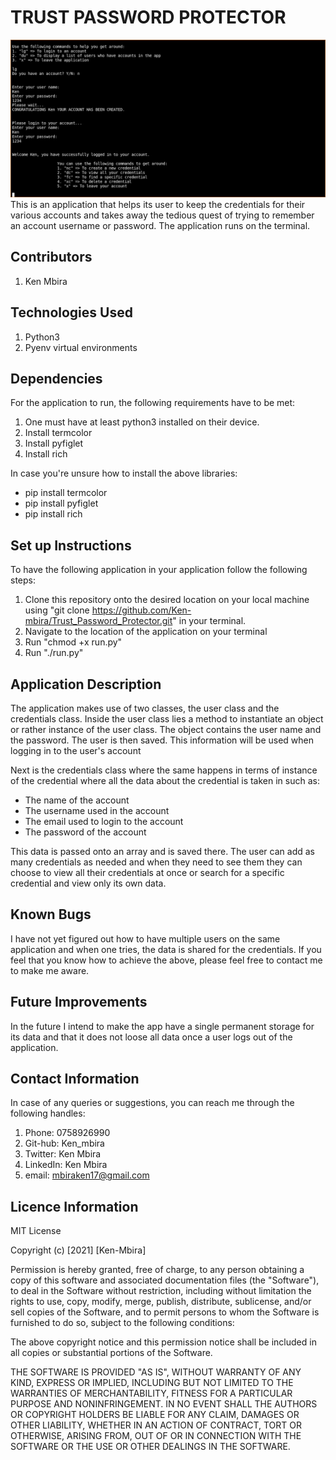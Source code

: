 # TRUST PASSWORD PROTECTOR
<img src="TRUST.png">
This is an application that helps its user to keep the credentials for their various accounts and takes away the tedious quest of trying to remember an account username or password. The application runs on the terminal.

## Contributors
1. Ken Mbira

## Technologies Used
1. Python3
2. Pyenv virtual environments

## Dependencies
For the application to run, the following requirements have to be met:
1. One must have at least python3 installed on their device.
2. Install termcolor
3. Install pyfiglet
4. Install rich

In case you're unsure how to install the above libraries:
- pip install termcolor
- pip install pyfiglet
- pip install rich

## Set up Instructions
To have the following application in your application follow the following steps:
1. Clone this repository onto the desired location on your local machine using "git clone https://github.com/Ken-mbira/Trust_Password_Protector.git" in your terminal.
2. Navigate to the location of the application on your terminal
3. Run "chmod +x run.py"
4. Run "./run.py"

## Application Description
The application makes use of two classes, the user class and the credentials class. Inside the user class lies a method to instantiate an object or rather instance of the user class. The object contains the user name and the password. The user is then saved. This information will be used when logging in to the user's account

Next is the credentials class where the same happens in terms of instance of the credential where all the data about the credential is taken in such as: 
- The name of the account
- The username used in the account
- The email used to login to the account
- The password of the account

This data is passed onto an array and is saved there. The user can add as many credentials as needed and when they need to see them they can choose to view all their credentials at once or search for a specific credential and view only its own data.

## Known Bugs
I have not yet figured out how to have multiple users on the same application and when one tries, the data is shared for the credentials. If you feel that you know how to achieve the above, please feel free to contact me to make me aware.

## Future Improvements
In the future I intend to make the app have a single permanent storage for its data and that it does not loose all data once a user logs out of the application.

## Contact Information
In case of any queries or suggestions, you can reach me through the following handles:
1. Phone: 0758926990
2. Git-hub: Ken_mbira
3. Twitter: Ken Mbira
4. LinkedIn: Ken Mbira
5. email: mbiraken17@gmail.com

## Licence Information
MIT License

Copyright (c) [2021] [Ken-Mbira]

Permission is hereby granted, free of charge, to any person obtaining a copy
of this software and associated documentation files (the "Software"), to deal
in the Software without restriction, including without limitation the rights
to use, copy, modify, merge, publish, distribute, sublicense, and/or sell
copies of the Software, and to permit persons to whom the Software is
furnished to do so, subject to the following conditions:

The above copyright notice and this permission notice shall be included in all
copies or substantial portions of the Software.

THE SOFTWARE IS PROVIDED "AS IS", WITHOUT WARRANTY OF ANY KIND, EXPRESS OR
IMPLIED, INCLUDING BUT NOT LIMITED TO THE WARRANTIES OF MERCHANTABILITY,
FITNESS FOR A PARTICULAR PURPOSE AND NONINFRINGEMENT. IN NO EVENT SHALL THE
AUTHORS OR COPYRIGHT HOLDERS BE LIABLE FOR ANY CLAIM, DAMAGES OR OTHER
LIABILITY, WHETHER IN AN ACTION OF CONTRACT, TORT OR OTHERWISE, ARISING FROM,
OUT OF OR IN CONNECTION WITH THE SOFTWARE OR THE USE OR OTHER DEALINGS IN THE
SOFTWARE.